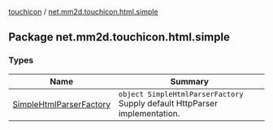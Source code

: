 [touchicon](../index.md) / [net.mm2d.touchicon.html.simple](./index.md)

## Package net.mm2d.touchicon.html.simple

### Types

| Name | Summary |
|---|---|
| [SimpleHtmlParserFactory](-simple-html-parser-factory/index.md) | `object SimpleHtmlParserFactory`<br>Supply default HttpParser implementation. |
